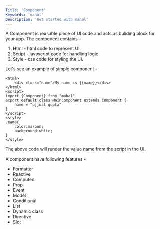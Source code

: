 ```yaml
---
Title: 'Component'
Keywords: 'mahal'
Description: 'Get started with mahal'
---
```


A Component is reusable piece of UI code and acts as buliding block for your app. The component contains - 

1. Html - html code to represent UI.
2. Script - javascript code for handling logic
3. Style - css code for styling the UI.

Let's see an example of simple component - 

```
<html>
    <div class="name">My name is {{name}}</div>
</html>
<script>
import {Component} from "mahal"
export default class MainComponent extends Component {
    name = "ujjwal gupta"
}
</script>
<style>
.name{
    color:maroon;
    background:white;
}
</style>
```

The above code will render the value name from the script in the UI. 

A component have following features - 

* Formatter
* Reactive
* Computed
* Prop
* Event
* Model
* Conditional
* List
* Dynamic class
* Directive
* Slot
